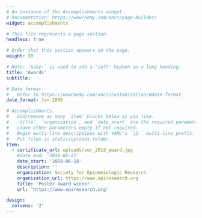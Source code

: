 ```yaml
---
# An instance of the Accomplishments widget.
# Documentation: https://wowchemy.com/docs/page-builder/
widget: accomplishments

# This file represents a page section.
headless: true

# Order that this section appears on the page.
weight: 50

# Note: `&shy;` is used to add a 'soft' hyphen in a long heading.
title: 'Awards'
subtitle:

# Date format
#   Refer to https://wowchemy.com/docs/customization/#date-format
date_format: Jan 2006

# Accomplishments.
#   Add/remove as many `item` blocks below as you like.
#   `title`, `organization`, and `date_start` are the required parameters.
#   Leave other parameters empty if not required.
#   Begin multi-line descriptions with YAML's `|2-` multi-line prefix.
#   Put files in static/uploads folder.
item:
  - certificate_url: uploads/ser_2019_award.jpg
    #date_end: '2019-06-21'
    date_start: '2019-06-18'
    description: ''
    organization: Society for Epidemiologic Research
    organization_url: https://www.epiresearch.org
    title: 'Poster award winner'
    url: 'https://www.epiresearch.org'

design:
  columns: '2'
---
```

